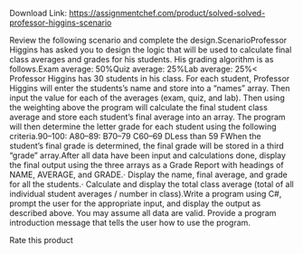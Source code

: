 Download Link: https://assignmentchef.com/product/solved-solved-professor-higgins-scenario
<br>
<p class="ui header product-top-header" title="Professor Higgins scenario Program Solution in C#">Review the following scenario and complete the design.ScenarioProfessor Higgins has asked you to design the logic that will be used to calculate final class averages and grades for his students. His grading algorithm is as follows.Exam average: 50%Quiz average: 25%Lab average: 25%&lt; Professor Higgins has 30 students in his class. For each student, Professor Higgins will enter the students’s name and store into a “names” array. Then input the value for each of the averages (exam, quiz, and lab). Then using the weighting above the program will calculate the final student class average and store each student’s final average into an array. The program will then determine the letter grade for each student using the following criteria.90–100: A80–89: B70–79 C60–69 DLess than 59 FWhen the student’s final grade is determined, the final grade will be stored in a third “grade” array.After all data have been input and calculations done, display the final output using the three arrays as a Grade Report with headings of NAME, AVERAGE, and GRADE.· Display the name, final average, and grade for all the students.· Calculate and display the total class average (total of all individual student averages / number in class).Write a program using C#, prompt the user for the appropriate input, and display the output as described above. You may assume all data are valid. Provide a program introduction message that tells the user how to use the program.

<span class="kksr-muted">Rate this product</span>